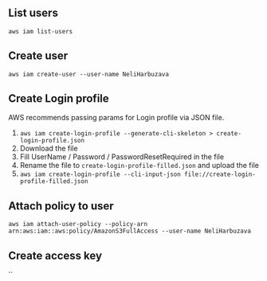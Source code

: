 ## List users
`aws iam list-users`

## Create user
`aws iam create-user --user-name NeliHarbuzava`

## Create Login profile
AWS recommends passing params for Login profile via JSON file.
1. `aws iam create-login-profile --generate-cli-skeleton > create-login-profile.json`
2. Download the file
3. Fill UserName / Password / PasswordResetRequired in the file
4. Rename the file to `create-login-profile-filled.json` and upload the file
5. `aws iam create-login-profile --cli-input-json file://create-login-profile-filled.json`

## Attach policy to user
`aws iam attach-user-policy --policy-arn arn:aws:iam::aws:policy/AmazonS3FullAccess --user-name NeliHarbuzava`

## Create access key
``